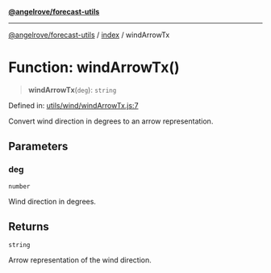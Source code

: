 [**@angelrove/forecast-utils**](../../README.md)

***

[@angelrove/forecast-utils](../../README.md) / [index](../README.md) / windArrowTx

# Function: windArrowTx()

> **windArrowTx**(`deg`): `string`

Defined in: [utils/wind/windArrowTx.js:7](https://github.com/angelrove/forecast-utils/blob/70e10e7c60236c7ed7f338eae21c685612803c30/src/utils/wind/windArrowTx.js#L7)

Convert wind direction in degrees to an arrow representation.

## Parameters

### deg

`number`

Wind direction in degrees.

## Returns

`string`

Arrow representation of the wind direction.
